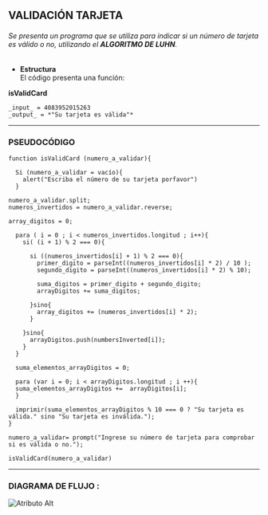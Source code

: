 ## VALIDACIÓN TARJETA

###### Se presenta un programa que se utiliza para *indicar si un número de tarjeta es válido o no*, utilizando el **ALGORITMO DE LUHN**.  


 *  **Estructura**  
  El código presenta una función:   

  **isValidCard**

    _input_ = 4083952015263  
    _output_ = *"Su tarjeta es válida"*

***
### PSEUDOCÓDIGO  

    function isValidCard (numero_a_validar){  

      Si (numero_a_validar = vacío){
        alert("Escriba el número de su tarjeta porfavor")
      }

    numero_a_validar.split;
    numeros_invertidos = numero_a_validar.reverse;

    array_digitos = 0;

      para ( i = 0 ; i < numeros_invertidos.longitud ; i++){
        si( (i + 1) % 2 === 0){

          si ((numeros_invertidos[i] + 1) % 2 === 0){
            primer_digito = parseInt((numeros_invertidos[i] * 2) / 10 );
            segundo_digito = parseInt((numeros_invertidos[i] * 2) % 10);

            suma_digitos = primer_digito + segundo_digito;
            arrayDigitos += suma_digitos;

          }sino{
            array_digitos += (numeros_invertidos[i] * 2);
          }

        }sino{
          arrayDigitos.push(numbersInverted[i]);
        }
      }

      suma_elementos_arrayDigitos = 0;

      para (var i = 0; i < arrayDigitos.longitud ; i ++){
      suma_elementos_arrayDigitos +=  arrayDigitos[i];
      }

      imprimir(suma_elementos_arrayDigitos % 10 === 0 ? "Su tarjeta es válida." sino "Su tarjeta es inválida.");
    }

    numero_a_validar= prompt("Ingrese su número de tarjeta para comprobar si es válida o no.");

    isValidCard(numero_a_validar)
***
### DIAGRAMA DE FLUJO :

![Atributo Alt](https://drive.google.com/file/d/0B3bpOQCV2XsLYXRZUl91Q0ZXcFU/view "diagrama_cifrado")
